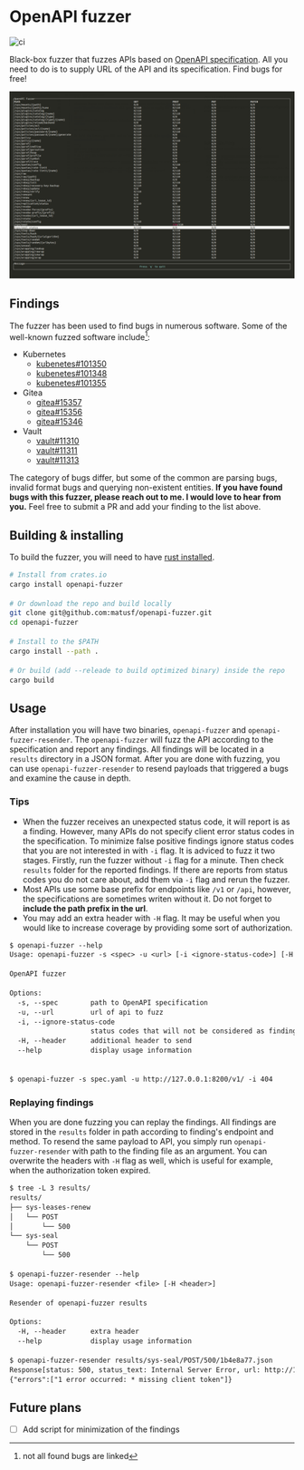 # OpenAPI fuzzer

![ci](https://github.com/matusf/openapi-fuzzer/actions/workflows/ci.yml/badge.svg)

Black-box fuzzer that fuzzes APIs based on [OpenAPI specification](https://github.com/OAI/OpenAPI-Specification/). All you need to do is to supply URL of the API and its specification. Find bugs for free!

![demo](./demo.png)

## Findings

The fuzzer has been used to find bugs in numerous software. Some of the well-known fuzzed software include[^1]:

- Kubernetes
  - [kubenetes#101350](https://github.com/kubernetes/kubernetes/issues/101350)
  - [kubenetes#101348](https://github.com/kubernetes/kubernetes/issues/101348)
  - [kubenetes#101355](https://github.com/kubernetes/kubernetes/issues/101355)
- Gitea
  - [gitea#15357](https://github.com/go-gitea/gitea/issues/15357)
  - [gitea#15356](https://github.com/go-gitea/gitea/issues/15356)
  - [gitea#15346](https://github.com/go-gitea/gitea/issues/15346)
- Vault
  - [vault#11310](https://github.com/hashicorp/vault/issues/11310)
  - [vault#11311](https://github.com/hashicorp/vault/issues/11311)
  - [vault#11313](https://github.com/hashicorp/vault/issues/11313)

The category of bugs differ, but some of the common are parsing bugs, invalid format bugs and querying non-existent entities. **If you have found bugs with this fuzzer, please reach out to me. I would love to hear from you.** Feel free to submit a PR and add your finding to the list above.

## Building & installing

To build the fuzzer, you will need to have [rust installed](https://www.rust-lang.org/learn/get-started).

```sh
# Install from crates.io
cargo install openapi-fuzzer

# Or download the repo and build locally
git clone git@github.com:matusf/openapi-fuzzer.git
cd openapi-fuzzer

# Install to the $PATH
cargo install --path .

# Or build (add --releade to build optimized binary) inside the repo
cargo build
```

## Usage

After installation you will have two binaries, `openapi-fuzzer` and `openapi-fuzzer-resender`. The `openapi-fuzzer` will fuzz the API according to the specification and report any findings. All findings will be located in a `results` directory in a JSON format. After you are done with fuzzing, you can use `openapi-fuzzer-resender` to resend payloads that triggered a bugs and examine the cause in depth.

### Tips

- When the fuzzer receives an unexpected status code, it will report is as a finding. However, many APIs do not specify client error status codes in the specification. To minimize false positive findings ignore status codes that you are not interested in with `-i` flag. It is adviced to fuzz it two stages. Firstly, run the fuzzer without `-i` flag for a minute. Then check `results` folder for the reported findings. If there are reports from status codes you do not care about, add them via `-i` flag and rerun the fuzzer.
- Most APIs use some base prefix for endpoints like `/v1` or `/api`, however, the specifications are sometimes writen without it. Do not forget to **include the path prefix in the url**.
- You may add an extra header with `-H` flag. It may be useful when you would like to increase coverage by providing some sort of authorization.

```txt
$ openapi-fuzzer --help
Usage: openapi-fuzzer -s <spec> -u <url> [-i <ignore-status-code>] [-H <header>]

OpenAPI fuzzer

Options:
  -s, --spec        path to OpenAPI specification
  -u, --url         url of api to fuzz
  -i, --ignore-status-code
                    status codes that will not be considered as finding
  -H, --header      additional header to send
  --help            display usage information


$ openapi-fuzzer -s spec.yaml -u http://127.0.0.1:8200/v1/ -i 404
```

### Replaying findings

When you are done fuzzing you can replay the findings. All findings are stored in the `results` folder in path according to finding's endpoint and method. To resend the same payload to API, you simply run `openapi-fuzzer-resender` with path to the finding file as an argument. You can overwrite the headers with `-H` flag as well, which is useful for example, when the authorization token expired.

```txt
$ tree -L 3 results/
results/
├── sys-leases-renew
│   └── POST
│       └── 500
└── sys-seal
    └── POST
        └── 500

$ openapi-fuzzer-resender --help
Usage: openapi-fuzzer-resender <file> [-H <header>]

Resender of openapi-fuzzer results

Options:
  -H, --header      extra header
  --help            display usage information

$ openapi-fuzzer-resender results/sys-seal/POST/500/1b4e8a77.json
Response[status: 500, status_text: Internal Server Error, url: http://127.0.0.1:8200/v1/sys/seal]
{"errors":["1 error occurred: * missing client token"]}
```

## Future plans

- [ ] Add script for minimization of the findings

[^1]: not all found bugs are linked
